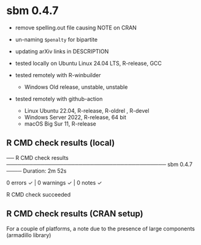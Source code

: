 
# sbm 0.4.7

* remove spelling.out file causing NOTE on CRAN
* un-naming `$penalty` for bipartite
* updating arXiv links in DESCRIPTION

* tested locally on Ubuntu Linux 24.04 LTS, R-release, GCC

* tested remotely with R-winbuilder 
  - Windows Old release, unstable, unstable

* tested remotely with github-action
  - Linux Ubuntu 22.04, R-release, R-oldrel , R-devel 
  - Windows Server 2022, R-release, 64 bit
  - macOS Big Sur 11, R-release

## R CMD check results (local)

── R CMD check results ────────────────────────────────────────── sbm 0.4.7 ────
Duration: 2m 52s

0 errors ✓ | 0 warnings ✓ | 0 notes ✓

R CMD check succeeded

## R CMD check results (CRAN setup)

For a couple of platforms, a note due to the presence of large components (armadillo library)
